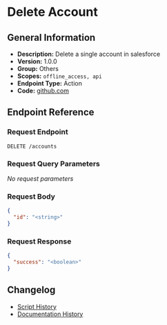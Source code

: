 <!-- BEGIN GENERATED CONTENT -->
# Delete Account

## General Information

- **Description:** Delete a single account in salesforce
- **Version:** 1.0.0
- **Group:** Others
- **Scopes:** `offline_access, api`
- **Endpoint Type:** Action
- **Code:** [github.com](https://github.com/NangoHQ/integration-templates/tree/main/integrations/salesforce/actions/delete-account.ts)


## Endpoint Reference

### Request Endpoint

`DELETE /accounts`

### Request Query Parameters

_No request parameters_

### Request Body

```json
{
  "id": "<string>"
}
```

### Request Response

```json
{
  "success": "<boolean>"
}
```

## Changelog

- [Script History](https://github.com/NangoHQ/integration-templates/commits/main/integrations/salesforce/actions/delete-account.ts)
- [Documentation History](https://github.com/NangoHQ/integration-templates/commits/main/integrations/salesforce/actions/delete-account.md)

<!-- END  GENERATED CONTENT -->

